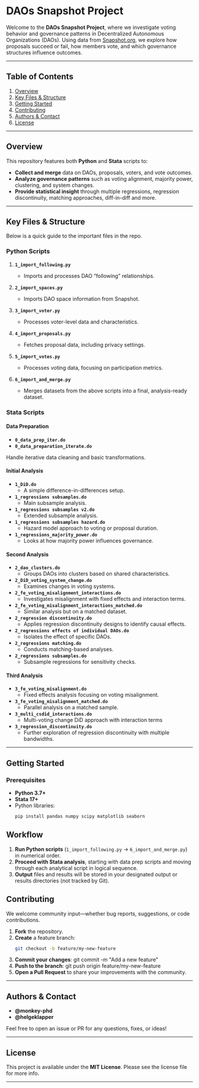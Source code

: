 # DAOs Snapshot Project

Welcome to the **DAOs Snapshot Project**, where we investigate voting behavior and governance patterns in Decentralized Autonomous Organizations (DAOs). Using data from [Snapshot.org](https://snapshot.org/), we explore how proposals succeed or fail, how members vote, and which governance structures influence outcomes.

---

## Table of Contents

1. [Overview](#overview)  
2. [Key Files & Structure](#key-files--structure)  
3. [Getting Started](#getting-started)  
4. [Contributing](#contributing)  
5. [Authors & Contact](#authors--contact)  
6. [License](#license)

---

## Overview

This repository features both **Python** and **Stata** scripts to:

- **Collect and merge** data on DAOs, proposals, voters, and vote outcomes.  
- **Analyze governance patterns** such as voting alignment, majority power, clustering, and system changes.  
- **Provide statistical insight** through multiple regressions, regression discontinuity, matching approaches, diff-in-diff and more.

---

## Key Files & Structure

Below is a quick guide to the important files in the repo.

### Python Scripts

1. **`1_import_following.py`**  
   - Imports and processes DAO “following” relationships.

2. **`2_import_spaces.py`**  
   - Imports DAO space information from Snapshot.

3. **`3_import_voter.py`**  
   - Processes voter-level data and characteristics.

4. **`4_import_proposals.py`**  
   - Fetches proposal data, including privacy settings.

5. **`5_import_votes.py`**  
   - Processes voting data, focusing on participation metrics.

6. **`6_import_and_merge.py`**  
   - Merges datasets from the above scripts into a final, analysis-ready dataset.

### Stata Scripts

#### Data Preparation

- **`0_data_prep_iter.do`**  
- **`0_data_preparation_iterate.do`**  

Handle iterative data cleaning and basic transformations.

#### Initial Analysis

- **`1_DiD.do`**  
  - A simple difference-in-differences setup.
- **`1_regressions subsamples.do`**  
  - Main subsample analysis.
- **`1_regressions subsamples v2.do`**  
  - Extended subsample analysis.
- **`1_regressions subsamples hazard.do`**  
  - Hazard model approach to voting or proposal duration.
- **`1_regressions_majority_power.do`**  
  - Looks at how majority power influences governance.

#### Second Analysis

- **`2_dao_clusters.do`**  
  - Groups DAOs into clusters based on shared characteristics.
- **`2_DiD_voting_system_change.do`**  
  - Examines changes in voting systems.
- **`2_fe_voting_misalignment_interactions.do`**  
  - Investigates misalignment with fixed effects and interaction terms.
- **`2_fe_voting_misalignment_interactions_matched.do`**  
  - Similar analysis but on a matched dataset.
- **`2_regression discontinuity.do`**  
  - Applies regression discontinuity designs to identify causal effects.
- **`2_regressions effects of individual DAOs.do`**  
  - Isolates the effect of specific DAOs.
- **`2_regressions matching.do`**  
  - Conducts matching-based analyses.
- **`2_regressions subsamples.do`**  
  - Subsample regressions for sensitivity checks.

#### Third Analysis

- **`3_fe_voting_misalignment.do`**  
  - Fixed effects analysis focusing on voting misalignment.
- **`3_fe_voting_misalignment_matched.do`**  
  - Parallel analysis on a matched sample.
- **`3_multi_csdid_interactions.do`**  
  - Multi-voting change DiD approach with interaction terms
- **`3_regression_discontinuity.do`**  
  - Further exploration of regression discontinuity with multiple bandwidths.

---

## Getting Started

### Prerequisites

- **Python 3.7+**  
- **Stata 17+**  
- Python libraries:
  ```bash
  pip install pandas numpy scipy matplotlib seaborn

## Workflow
1. **Run Python scripts** (`1_import_following.py` → `6_import_and_merge.py`) in numerical order.  
2. **Proceed with Stata analysis**, starting with data prep scripts and moving through each analytical script in logical sequence.  
3. **Output** files and results will be stored in your designated output or results directories (not tracked by Git).

## Contributing
We welcome community input—whether bug reports, suggestions, or code contributions.

1. **Fork** the repository.  
2. **Create** a feature branch:
   ```bash
   git checkout -b feature/my-new-feature
3. **Commit your changes**:
    git commit -m "Add a new feature"
4. **Push to the branch**:
    git push origin feature/my-new-feature
5. **Open a Pull Request** to share your improvements with the community.

---

## Authors & Contact
- **@monkey-phd**
- **@helgeklapper**

Feel free to open an issue or PR for any questions, fixes, or ideas!

---

## License
This project is available under the **MIT License**. Please see the license file for more info.

---

